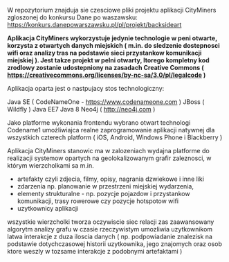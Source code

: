 W repozytorium znajduja sie czesciowe pliki projektu aplikacji CityMiners zgloszonej do konkursu Dane po waszawsku: https://konkurs.danepowarszawsku.pl/pl/projekt/backsideart

**Aplikacja CityMiners wykorzystuje jedynie technologie w peni otwarte, korzysta z otwartych danych miejskich ( m.in. do sledzenie dostepnosci wifi oraz analizy tras na podstawie sieci przystankow komunikacji miejskiej ). Jest takze projekt w pelni otwarty, ltorego kompletny kod zrodlowy zostanie udostepniony na zasadach Creative Commons ( https://creativecommons.org/licenses/by-nc-sa/3.0/pl/legalcode )**

Aplikacja oparta jest o nastpujacy stos technologiczny:

Java SE ( CodeNameOne - https://www.codenameone.com )
JBoss ( Wildfly )
Java EE7
Java 8
Neo4j ( http://neo4j.com )

Jako platforme wykonania frontendu wybrano otwart technologi Codename1 umożliwiajca realne zaprogramowanie aplikacji natywnej dla wszystkich czterech platform ( iOS, Android, Windows Phone i Blackberry )

Aplikacja CityMiners stanowic ma w zalozeniach wydajna platforme do realizacji systemow opartych na geolokalizowanym grafir zaleznosci, w którym wierzcholkami sa m.in.

+ artefakty czyli zdjecia, filmy, opisy, nagrania dzwiekowe i inne liki
+ zdarzenia np. planowanie w przestrzeni miejskiej wydarzenia,
+ elementy strukturalne - np. pozycje pojazdow i przystankow komunikacji, trasy rowerowe czy pozycje hotspotow wifi
+ uzytkownicy aplikacji
 
wszystkie wierzcholki tworza oczywiscie siec relacji zas zaawansowany algorytm analizy grafu w czasie rzeczywistym umozliwia uzytkownikom latwa interakcje z duza iloscia danych ( np. podpowiadanie znalezisk na podstawie dotychczasowej historii uzytkownika, jego znajomych oraz osob ktore weszly w tozsame interakcje z podobnymi artefaktami )

